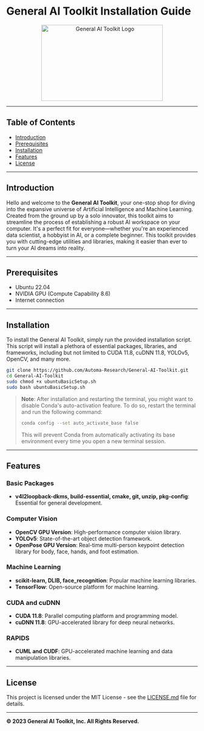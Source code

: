 # General AI Toolkit Installation Guide

<p align="center">
  <img src="https://community.nasscom.in/sites/default/files/styles/960_x_600/public/media/images/learn%20ai.jpg?itok=oxkFTb_W" alt="General AI Toolkit Logo" width="320" height="200">
</p>

---

## Table of Contents

- [Introduction](#introduction)
- [Prerequisites](#prerequisites)
- [Installation](#installation)
- [Features](#features)
- [License](#license)

---

## Introduction

Hello and welcome to the **General AI Toolkit**, your one-stop shop for diving into the expansive universe of Artificial Intelligence and Machine Learning. Created from the ground up by a solo innovator, this toolkit aims to streamline the process of establishing a robust AI workspace on your computer. It's a perfect fit for everyone—whether you're an experienced data scientist, a hobbyist in AI, or a complete beginner. This toolkit provides you with cutting-edge utilities and libraries, making it easier than ever to turn your AI dreams into reality.

---

## Prerequisites

- Ubuntu 22.04
- NVIDIA GPU (Compute Capability 8.6)
- Internet connection

---

## Installation

To install the General AI Toolkit, simply run the provided installation script. This script will install a plethora of essential packages, libraries, and frameworks, including but not limited to CUDA 11.8, cuDNN 11.8, YOLOv5, OpenCV, and many more.

```bash
git clone https://github.com/Automa-Research/General-AI-Toolkit.git
cd General-AI-Toolkit
sudo chmod +x ubuntuBasicSetup.sh
sudo bash ubuntuBasicSetup.sh 
```

> **Note**: After installation and restarting the terminal, you might want to disable Conda's auto-activation feature. To do so, restart the terminal and run the following command:
>
> ```bash
> conda config --set auto_activate_base false
> ```
> This will prevent Conda from automatically activating its base environment every time you open a new terminal session.

---

## Features

### Basic Packages

- **v4l2loopback-dkms, build-essential, cmake, git, unzip, pkg-config**: Essential for general development.

### Computer Vision

- **OpenCV GPU Version**: High-performance computer vision library.
- **YOLOv5**: State-of-the-art object detection framework.
- **OpenPose GPU Version**: Real-time multi-person keypoint detection library for body, face, hands, and foot estimation.

### Machine Learning

- **scikit-learn, DLIB, face_recognition**: Popular machine learning libraries.
- **TensorFlow**: Open-source platform for machine learning.

### CUDA and cuDNN

- **CUDA 11.8**: Parallel computing platform and programming model.
- **cuDNN 11.8**: GPU-accelerated library for deep neural networks.

### RAPIDS

- **CUML and CUDF**: GPU-accelerated machine learning and data manipulation libraries.

---

## License

This project is licensed under the MIT License - see the [LICENSE.md](LICENSE.md) file for details.

---

**© 2023 General AI Toolkit, Inc. All Rights Reserved.**
